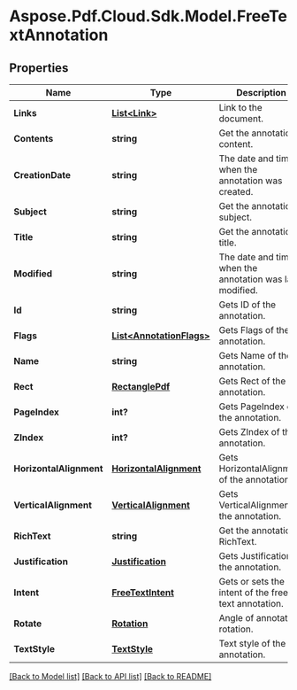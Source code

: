 # Aspose.Pdf.Cloud.Sdk.Model.FreeTextAnnotation
## Properties

Name | Type | Description | Notes
------------ | ------------- | ------------- | -------------
**Links** | [**List&lt;Link&gt;**](Link.md) | Link to the document. | [optional] 
**Contents** | **string** | Get the annotation content. | [optional] 
**CreationDate** | **string** | The date and time when the annotation was created. | [optional] 
**Subject** | **string** | Get the annotation subject. | [optional] 
**Title** | **string** | Get the annotation title. | [optional] 
**Modified** | **string** | The date and time when the annotation was last modified. | [optional] 
**Id** | **string** | Gets ID of the annotation. | [optional] 
**Flags** | [**List&lt;AnnotationFlags&gt;**](AnnotationFlags.md) | Gets Flags of the annotation. | [optional] 
**Name** | **string** | Gets Name of the annotation. | [optional] 
**Rect** | [**RectanglePdf**](RectanglePdf.md) | Gets Rect of the annotation. | [optional] 
**PageIndex** | **int?** | Gets PageIndex of the annotation. | [optional] 
**ZIndex** | **int?** | Gets ZIndex of the annotation. | [optional] 
**HorizontalAlignment** | [**HorizontalAlignment**](HorizontalAlignment.md) | Gets HorizontalAlignment of the annotation. | [optional] 
**VerticalAlignment** | [**VerticalAlignment**](VerticalAlignment.md) | Gets VerticalAlignment of the annotation. | [optional] 
**RichText** | **string** | Get the annotation RichText. | [optional] 
**Justification** | [**Justification**](Justification.md) | Gets Justification of the annotation. | [optional] 
**Intent** | [**FreeTextIntent**](FreeTextIntent.md) | Gets or sets the intent of the free text annotation. | [optional] 
**Rotate** | [**Rotation**](Rotation.md) | Angle of annotation rotation. | [optional] 
**TextStyle** | [**TextStyle**](TextStyle.md) | Text style of the annotation. | [optional] 

[[Back to Model list]](../README.md#documentation-for-models) [[Back to API list]](../README.md#documentation-for-api-endpoints) [[Back to README]](../README.md)


